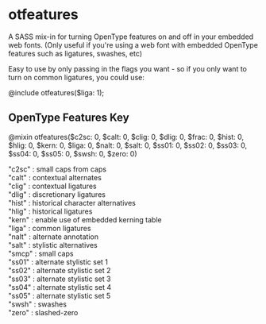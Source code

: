 otfeatures
==========

A SASS mix-in for turning OpenType features on and off in your embedded web fonts. (Only useful if you're using a web font with embedded OpenType features such as ligatures, swashes, etc)
  
  
Easy to use by only passing in the flags you want - so if you only want to turn on common ligatures, you could use:  
  
@include otfeatures($liga: 1);  
  
OpenType Features Key
---------------------
@mixin otfeatures($c2sc: 0, $calt: 0, $clig: 0, $dlig: 0, $frac: 0, $hist: 0, $hlig: 0, $kern: 0, $liga: 0, $nalt: 0, $salt: 0, $ss01: 0, $ss02: 0, $ss03: 0, $ss04: 0, $ss05: 0, $swsh: 0, $zero: 0)  
  
"c2sc" : small caps from caps  
"calt" : contextual alternates  
"clig" : contextual ligatures  
"dlig" : discretionary ligatures  
"hist" : historical character alternatives  
"hlig" : historical ligatures  
"kern" : enable use of embedded kerning table  
"liga" : common ligatures  
"nalt" : alternate annotation   
"salt" : stylistic alternatives  
"smcp" : small caps  
"ss01" : alternate stylistic set 1  
"ss02" : alternate stylistic set 2   
"ss03" : alternate stylistic set 3  
"ss04" : alternate stylistic set 4  
"ss05" : alternate stylistic set 5  
"swsh" : swashes  
"zero" : slashed-zero  
